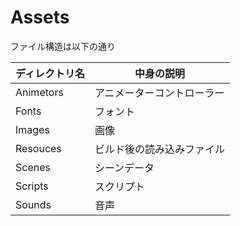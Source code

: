 # Assets
ファイル構造は以下の通り

| ディレクトリ名 | 中身の説明 |
| ---- | ---- |
|  Animetors  |  アニメーターコントローラー  |
|  Fonts  |  フォント  |
|  Images  |  画像  |
|  Resouces  |  ビルド後の読み込みファイル  |
|  Scenes  |  シーンデータ  |
|  Scripts  |  スクリプト  |
|  Sounds  |  音声  |
